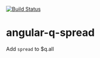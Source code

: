 [![Build Status](https://travis-ci.org/showpad/angular-q-spread.svg)](https://travis-ci.org/showpad/angular-q-spread)

angular-q-spread
================

Add `spread` to $q.all
